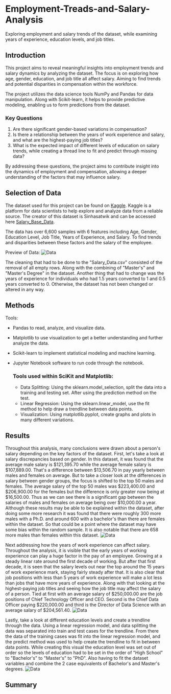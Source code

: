 # Employment-Treads-and-Salary-Analysis
Exploring employment and salary trends of the dataset, while examining years of experience, education levels, and job titles.

## Introduction

This project aims to reveal meaningful insights into employment trends and salary dynamics by analyzing the dataset. The focus is on exploring how age, gender, education, and job title all affect salary. Aiming to find trends and potential disparities in compensation within the workforce.

The project utilizes the data science tools NumPy and Pandas for data manipulation. Along with Scikit-learn, it helps to provide predictive modeling, enabling us to form predictions from the dataset.

### Key Questions

1. Are there significant gender-based variations in compensation?
2. Is there a relationship between the years of work experience and salary, and what are the highest-paying job titles?
3. What is the expected impact of different levels of education on salary trends, while creating a thread line to fit and predict through missing data?

By addressing these questions, the project aims to contribute insight into the dynamics of employment and compensation, allowing a deeper understanding of the factors that may influence salary.

## Selection of Data

The dataset used for this project can be found on [Kaggle](https://www.kaggle.com/datasets). Kaggle is a platform for data scientists to help explore and analyze data from a reliable source. The creator of this dataset is Sinhasatwik and can be accessed here [Salary_Base_Data](https://www.kaggle.com/datasets/sinhasatwik/salary-base-data). 

The data has over 6,600 samples with 6 features including Age, Gender, Education Level, Job Title, Years of Experience, and Salary. To find trends and disparities between these factors and the salary of the employee. 

Preview of Data:
![Data](https://github.com/patela23ATWIT/Employment-Treads-and-Salary-Analysis/assets/90491468/c15a60a1-1a8d-4c48-82e7-2ef81d6b5b36)

The cleaning that had to be done to the "Salary_Data.csv" consisted of the removal of all empty rows. Along with the combining of "Master's" and "Master's Degree" in the dataset. Another thing that had to change was the years of experience for individuals who had 1.5 years converted to 1 and 0.5 years converted to 0. Otherwise, the dataset has not been changed or altered in any way. 

## Methods

Tools:
* Pandas to read, analyze, and visualize data.
* Matplotlib to use visualization to get a better understanding and further analyze the data.
* Scikit-learn to implement statistical modeling and machine learning.
* Jupyter Notebook software to run code through the notebook.

  ### Tools used within SciKit and Matplotlib:
  * Data Splitting: Using the sklearn.model_selection, split the data into a training and testing set. After using the prediction method on the test.
  * Linear Regression: Using the sklearn.linear_model, use the fit method to help draw a trendline between data points.
  * Visualization: Using matplotlib.pyplot, create graphs and plots in many different variations.

 ## Results
 
Throughout this analysis, many conclusions were drawn about a person's salary depending on the key factors of the dataset. First, let's take a look at salary discrepancies based on gender. In this dataset, it was found that the average male salary is $121,395.70 while the average female salary is $107,889.00. That's a difference between $13,506.70 in pay yearly between males and females on average. But to take a closer look at the differences in salary between gender groups, the focus is shifted to the top 50 males and females. The average salary of the top 50 males was $223,400.00 and $206,900.00 for the females but the difference is only greater now being at $16,500.00. Thus as we can see there is a significant gap between the salaries of males and females on average being over $10,000.00 a year. Although these results may be able to be explained within the dataset, after doing some more research it was found that there were roughly 300 more males with a Ph.D. and around 600 with a bachelor's than there are females within the dataset. So that could be a point where the dataset may have some bias within the random sample. It is also notable that there are 658 more males than females within this dataset. 
![Data](https://github.com/patela23ATWIT/Employment-Treads-and-Salary-Analysis/assets/90491468/1568f33b-9e4a-4d67-85c2-8a8257f74113)

Next addressing how the years of work experience can affect salary. Throughout the analysis, it is visible that the early years of working experience can play a huge factor in the pay of an employee. Growing at a steady linear rate around the first decade of working. But after that first decade, it is seen that the salary levels out near the top around the 15 years of work experience mark, staying fairly steady after that. It is also clear that job positions with less than 5 years of work experience will make a lot less than jobs that have more years of experience. Along with that looking at the highest-paying job titles and seeing how the job title may affect the salary of a person. Tied at first with an average salary of $250,000.00 are the job positions of Chief Technology Officer and CEO. Second is the Chief Data Officer paying $220,000.00 and third is the Director of Data Science with an average salary of $204,561.40. 
![Data](https://github.com/patela23ATWIT/Employment-Treads-and-Salary-Analysis/assets/90491468/dc8cd656-8056-48b5-b034-f7a99e6b9251)

Lastly, take a look at different education levels and create a trendline through the data. Using a linear regression model, and data splitting the data was separated into train and test cases for the trendline. From there the data of the training cases was fit into the linear regression model, and the predict method was used to help create the trendline to fit in between data points. While creating this visual the education level was set out of order so the levels of education had to be set in the order of "High School" to "Bachelor's" to "Master's" to "PhD". Also having to fit the dataset variables and combine the 2 case equivalents of Bachelor's and Master's degrees. 
![Data](https://github.com/patela23ATWIT/Employment-Treads-and-Salary-Analysis/assets/90491468/280ee8a8-13c1-4ad9-aef4-2267191245f8)

## Summary

